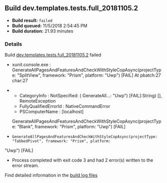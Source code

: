 ## Build dev.templates.tests.full_20181105.2
- **Build result:** `failed`
- **Build queued:** 11/5/2018 2:54:45 PM
- **Build duration:** 21.93 minutes
### Details
Build [dev.templates.tests.full_20181105.2](https://winappstudio.visualstudio.com/web/build.aspx?pcguid=a4ef43be-68ce-4195-a619-079b4d9834c2&builduri=vstfs%3a%2f%2f%2fBuild%2fBuild%2f26524) failed

+ xunit.console.exe :     GenerateAllPagesAndFeaturesAndCheckWithStyleCopAsync(projectType: "SplitView", framework: 
"Prism", platform: "Uwp") [FAIL]
At pbatch:27 char:27
+ 
    + CategoryInfo          : NotSpecified: (    GenerateAll...: "Uwp") [FAIL]:String) [], RemoteException
    + FullyQualifiedErrorId : NativeCommandError
    + PSComputerName        : [localhost]
 
    GenerateAllPagesAndFeaturesAndCheckWithStyleCopAsync(projectType: "Blank", framework: "Prism", platform: "Uwp") 
[FAIL]

+     GenerateAllPagesAndFeaturesAndCheckWithStyleCopAsync(projectType: "TabbedPivot", framework: "Prism", platform: 
"Uwp") [FAIL]

+ Process completed with exit code 3 and had 2 error(s) written to the error stream.

Find detailed information in the [build log files](https://uwpctdiags.blob.core.windows.net/buildlogs/dev.templates.tests.full_20181105.2_logs.zip)
